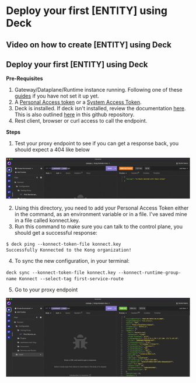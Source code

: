 # Deploy your first [ENTITY] using Deck

## Video on how to create [ENTITY] using Deck

<!--
[![Adding new [ENTITY] using Deck](./images/)](https://youtu.be/ "Adding new [ENTITY] using Deck")
-->

## Deploy your first [ENTITY] using Deck

**Pre-Requisites**

1. Gateway/Dataplane/Runtime instance running. Following one of these [guides](../install/) if you have not set it up yet.
2. A [Personal Access token](../deck/create-deck-token-konnect/personal-access-token/) or a [System Access Token](../deck/create-deck-token-konnect/system-access-token/). 
3. Deck is installed. If deck isn't installed, review the documentation [here](https://docs.konghq.com/deck/latest/installation/). This is also outlined [here](../deck/install-deck/) in this github repository. 
4. Rest client, browser or curl access to call the endpoint. 

**Steps**


1. Test your proxy endpoint to see if you can get a response back, you should expect a 404 like below


![404](../../images/404.png)
 
2. Using this directory, you need to add your Personal Access Token either in the command, as an environment variable or in a file. I've saved mine in a file called konnect.key.
3. Run this command to make sure you can talk to the control plane, you should get a successful response:

```
$ deck ping --konnect-token-file konnect.key 
Successfully Konnected to the Kong organization!
```

4. To sync the new configuration, in your terminal:


`deck sync --konnect-token-file konnect.key --konnect-runtime-group-name Konnect --select-tag first-service-route`

5.  Go to your proxy endpoint

![Test Proxy](../../images/test-proxy.png)